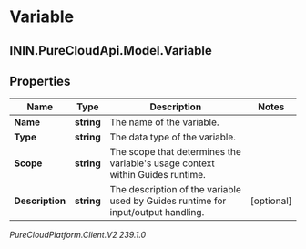 # Variable

## ININ.PureCloudApi.Model.Variable

## Properties

|Name | Type | Description | Notes|
|------------ | ------------- | ------------- | -------------|
| **Name** | **string** | The name of the variable. | |
| **Type** | **string** | The data type of the variable. | |
| **Scope** | **string** | The scope that determines the variable&#39;s usage context within Guides runtime. | |
| **Description** | **string** | The description of the variable used by Guides runtime for input/output handling. | [optional] |



_PureCloudPlatform.Client.V2 239.1.0_
